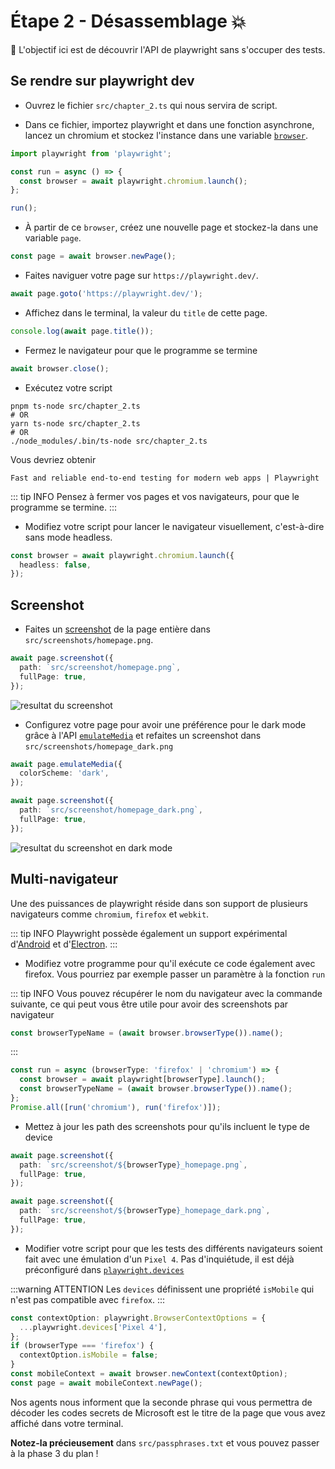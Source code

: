 # Étape 2 - Désassemblage 💥

🎯 L'objectif ici est de découvrir l'API de playwright sans s'occuper des tests.

## Se rendre sur playwright dev

- Ouvrez le fichier `src/chapter_2.ts` qui nous servira de script.

- Dans ce fichier, importez playwright et dans une fonction asynchrone, lancez un chromium et stockez l'instance dans une variable [`browser`](https://playwright.dev/docs/api/class-browser).

<Solution>

```typescript
import playwright from 'playwright';

const run = async () => {
  const browser = await playwright.chromium.launch();
};

run();
```

</Solution>

- À partir de ce `browser`, créez une nouvelle page et stockez-la dans une variable `page`.

<Solution>

```typescript
const page = await browser.newPage();
```

</Solution>

- Faites naviguer votre page sur `https://playwright.dev/`.

<Solution>

```typescript
await page.goto('https://playwright.dev/');
```

</Solution>

- Affichez dans le terminal, la valeur du `title` de cette page.

<Solution>

```typescript
console.log(await page.title());
```

</Solution>

- Fermez le navigateur pour que le programme se termine

<Solution>

```typescript
await browser.close();
```

</Solution>

- Exécutez votre script

```shell
pnpm ts-node src/chapter_2.ts
# OR
yarn ts-node src/chapter_2.ts
# OR
./node_modules/.bin/ts-node src/chapter_2.ts
```

Vous devriez obtenir

```
Fast and reliable end-to-end testing for modern web apps | Playwright
```

::: tip INFO
Pensez à fermer vos pages et vos navigateurs, pour que le programme se termine.
:::

- Modifiez votre script pour lancer le navigateur visuellement, c'est-à-dire sans mode headless.

<Solution>

```typescript
const browser = await playwright.chromium.launch({
  headless: false,
});
```

</Solution>

## Screenshot

- Faites un [screenshot](https://playwright.dev/docs/screenshots) de la page entière dans `src/screenshots/homepage.png`.

<Solution>

```typescript
await page.screenshot({
  path: `src/screenshot/homepage.png`,
  fullPage: true,
});
```

</Solution>

<Solution title="Résultat attendu">

![resultat du screenshot](./assets/chapter2_screenshot.png)

</Solution>

- Configurez votre page pour avoir une préférence pour le dark mode grâce à l'API [`emulateMedia`](https://playwright.dev/docs/api/class-page#page-emulate-media) et refaites un screenshot dans `src/screenshots/homepage_dark.png`

<Solution>

```typescript
await page.emulateMedia({
  colorScheme: 'dark',
});

await page.screenshot({
  path: `src/screenshot/homepage_dark.png`,
  fullPage: true,
});
```

</Solution>

<Solution title="Résultat attendu">

![resultat du screenshot en dark mode](./assets/chapter2_screenshot_dark.png)

</Solution>


## Multi-navigateur

Une des puissances de playwright réside dans son support de plusieurs navigateurs comme `chromium`, `firefox` et `webkit`.

::: tip INFO
Playwright possède également un support expérimental d'[Android](https://playwright.dev/docs/api/class-android/) et d'[Electron](https://playwright.dev/docs/api/class-electron).
:::

- Modifiez votre programme pour qu'il exécute ce code également avec firefox. Vous pourriez par exemple passer un paramètre à la fonction `run`

::: tip INFO
Vous pouvez récupérer le nom du navigateur avec la commande suivante, ce qui peut vous être utile pour avoir des screenshots par navigateur

```typescript
const browserTypeName = (await browser.browserType()).name();
```

:::

<Solution>

```typescript
const run = async (browserType: 'firefox' | 'chromium') => {
  const browser = await playwright[browserType].launch();
  const browserTypeName = (await browser.browserType()).name();
};
Promise.all([run('chromium'), run('firefox')]);
```

</Solution>

- Mettez à jour les path des screenshots pour qu'ils incluent le type de device

<Solution>

```typescript
await page.screenshot({
  path: `src/screenshot/${browserType}_homepage.png`,
  fullPage: true,
});

await page.screenshot({
  path: `src/screenshot/${browserType}_homepage_dark.png`,
  fullPage: true,
});
```

</Solution>

- Modifier votre script pour que les tests des différents navigateurs soient fait avec une émulation d'un `Pixel 4`. Pas d'inquiétude, il est déjà préconfiguré dans [`playwright.devices`](https://playwright.dev/docs/api/class-playwright#playwright-devices)

:::warning ATTENTION
Les `devices` définissent une propriété `isMobile` qui n'est pas compatible avec `firefox`.
:::

<Solution>

```typescript
const contextOption: playwright.BrowserContextOptions = {
  ...playwright.devices['Pixel 4'],
};
if (browserType === 'firefox') {
  contextOption.isMobile = false;
}
const mobileContext = await browser.newContext(contextOption);
const page = await mobileContext.newPage();
```

</Solution>

Nos agents nous informent que la seconde phrase qui vous permettra de décoder les codes secrets de Microsoft est le titre de la page que vous avez affiché dans votre terminal.

**Notez-la précieusement** dans `src/passphrases.txt` et vous pouvez passer à la phase 3 du plan !
